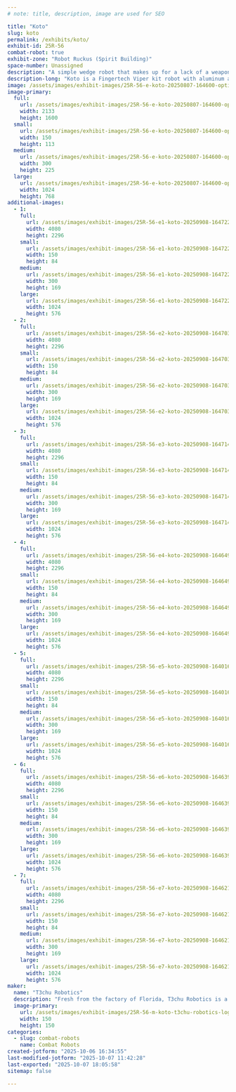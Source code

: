 ```yaml
---
# note: title, description, image are used for SEO

title: "Koto"
slug: koto
permalink: /exhibits/koto/
exhibit-id: 25R-56
combat-robot: true
exhibit-zone: "Robot Ruckus (Spirit Building)"
space-number: Unassigned
description: "A simple wedge robot that makes up for a lack of a weapon with resilience & adaptability."
description-long: "Koto is a Fingertech Viper kit robot with aluminum armor on the top and front sides."
image: /assets/images/exhibit-images/25R-56-e-koto-20250807-164600-optimized-1000-300x225.jpg
image-primary: 
  full:
    url: /assets/images/exhibit-images/25R-56-e-koto-20250807-164600-optimized-1000-full.jpg
    width: 2133
    height: 1600
  small:
    url: /assets/images/exhibit-images/25R-56-e-koto-20250807-164600-optimized-1000-150x113.jpg
    width: 150
    height: 113
  medium:
    url: /assets/images/exhibit-images/25R-56-e-koto-20250807-164600-optimized-1000-300x225.jpg
    width: 300
    height: 225
  large:
    url: /assets/images/exhibit-images/25R-56-e-koto-20250807-164600-optimized-1000-1024x768.jpg
    width: 1024
    height: 768
additional-images: 
  - 1:
    full:
      url: /assets/images/exhibit-images/25R-56-e1-koto-20250908-164722-11zon-full.jpg
      width: 4080
      height: 2296
    small:
      url: /assets/images/exhibit-images/25R-56-e1-koto-20250908-164722-11zon-150x84.jpg
      width: 150
      height: 84
    medium:
      url: /assets/images/exhibit-images/25R-56-e1-koto-20250908-164722-11zon-300x169.jpg
      width: 300
      height: 169
    large:
      url: /assets/images/exhibit-images/25R-56-e1-koto-20250908-164722-11zon-1024x576.jpg
      width: 1024
      height: 576
  - 2:
    full:
      url: /assets/images/exhibit-images/25R-56-e2-koto-20250908-164703-11zon-full.jpg
      width: 4080
      height: 2296
    small:
      url: /assets/images/exhibit-images/25R-56-e2-koto-20250908-164703-11zon-150x84.jpg
      width: 150
      height: 84
    medium:
      url: /assets/images/exhibit-images/25R-56-e2-koto-20250908-164703-11zon-300x169.jpg
      width: 300
      height: 169
    large:
      url: /assets/images/exhibit-images/25R-56-e2-koto-20250908-164703-11zon-1024x576.jpg
      width: 1024
      height: 576
  - 3:
    full:
      url: /assets/images/exhibit-images/25R-56-e3-koto-20250908-164714-11zon-full.jpg
      width: 4080
      height: 2296
    small:
      url: /assets/images/exhibit-images/25R-56-e3-koto-20250908-164714-11zon-150x84.jpg
      width: 150
      height: 84
    medium:
      url: /assets/images/exhibit-images/25R-56-e3-koto-20250908-164714-11zon-300x169.jpg
      width: 300
      height: 169
    large:
      url: /assets/images/exhibit-images/25R-56-e3-koto-20250908-164714-11zon-1024x576.jpg
      width: 1024
      height: 576
  - 4:
    full:
      url: /assets/images/exhibit-images/25R-56-e4-koto-20250908-164649-11zon-full.jpg
      width: 4080
      height: 2296
    small:
      url: /assets/images/exhibit-images/25R-56-e4-koto-20250908-164649-11zon-150x84.jpg
      width: 150
      height: 84
    medium:
      url: /assets/images/exhibit-images/25R-56-e4-koto-20250908-164649-11zon-300x169.jpg
      width: 300
      height: 169
    large:
      url: /assets/images/exhibit-images/25R-56-e4-koto-20250908-164649-11zon-1024x576.jpg
      width: 1024
      height: 576
  - 5:
    full:
      url: /assets/images/exhibit-images/25R-56-e5-koto-20250908-164016-11zon-full.jpg
      width: 4080
      height: 2296
    small:
      url: /assets/images/exhibit-images/25R-56-e5-koto-20250908-164016-11zon-150x84.jpg
      width: 150
      height: 84
    medium:
      url: /assets/images/exhibit-images/25R-56-e5-koto-20250908-164016-11zon-300x169.jpg
      width: 300
      height: 169
    large:
      url: /assets/images/exhibit-images/25R-56-e5-koto-20250908-164016-11zon-1024x576.jpg
      width: 1024
      height: 576
  - 6:
    full:
      url: /assets/images/exhibit-images/25R-56-e6-koto-20250908-164639-11zon-full.jpg
      width: 4080
      height: 2296
    small:
      url: /assets/images/exhibit-images/25R-56-e6-koto-20250908-164639-11zon-150x84.jpg
      width: 150
      height: 84
    medium:
      url: /assets/images/exhibit-images/25R-56-e6-koto-20250908-164639-11zon-300x169.jpg
      width: 300
      height: 169
    large:
      url: /assets/images/exhibit-images/25R-56-e6-koto-20250908-164639-11zon-1024x576.jpg
      width: 1024
      height: 576
  - 7:
    full:
      url: /assets/images/exhibit-images/25R-56-e7-koto-20250908-164621-11zon-full.jpg
      width: 4080
      height: 2296
    small:
      url: /assets/images/exhibit-images/25R-56-e7-koto-20250908-164621-11zon-150x84.jpg
      width: 150
      height: 84
    medium:
      url: /assets/images/exhibit-images/25R-56-e7-koto-20250908-164621-11zon-300x169.jpg
      width: 300
      height: 169
    large:
      url: /assets/images/exhibit-images/25R-56-e7-koto-20250908-164621-11zon-1024x576.jpg
      width: 1024
      height: 576
maker: 
  name: "T3chu Robotics"
  description: "Fresh from the factory of Florida, T3chu Robotics is a new team in the sport of combat robotics."
  image-primary:
    url: /assets/images/exhibit-images/25R-56-m-koto-t3chu-robotics-logo-full-150x150.png
    width: 150
    height: 150
categories: 
  - slug: combat-robots
    name: Combat Robots
created-jotform: "2025-10-06 16:34:55"
last-modified-jotform: "2025-10-07 11:42:28"
last-exported: "2025-10-07 18:05:58"
sitemap: false

---
```

